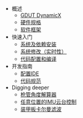 
* 概述
  * [GDUT DynamicX](roborts.md)
  * [硬件规格](hardware_specifications.md)
  * [软件框架](software_framework.md)
* 快速入门
  * [系统及依赖安装](quick_start/installation.md)
  * [系统修改（实时性）](quick_start/rt_kernel.md)
  * [代码配置和编译](quick_start/code_configuration.md)
* 开发指南
  * [配置IDE](dev_guide/ide_config.md)
  * [代码规范](dev_guide/code_style.md)
* Digging deeper
  * [枪管角度解算器](digging_deeper/bullet_solver.md)
  * [任意位置的IMU云台控制](digging_deeper/imu_ptz_control.md)
  * [装甲板卡尔曼滤波](digging_deeper/armor_kalman_filter.md)
